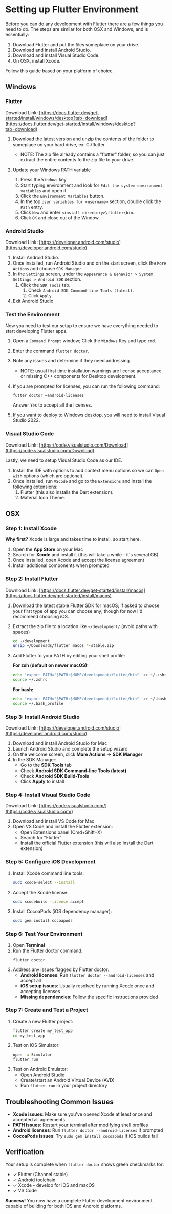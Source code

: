 # Setting up Flutter Environment

Before you can do any development with Flutter there are a few things you need to do. The steps are similar for both OSX and Windows, and is essentially:

1. Download Flutter and put the files someplace on your drive.
1. Download and install Android Studio.
1. Download and install Visual Studio Code.
1. On OSX, install Xcode.

Follow this guide based on your platform of choice.

## Windows

### Flutter
Download Link: [https://docs.flutter.dev/get-started/install/windows/desktop?tab=download](https://docs.flutter.dev/get-started/install/windows/desktop?tab=download)

1. Download the latest version and unzip the contents of the folder to someplace on your hard drive, ex: C:\flutter. 
    * NOTE: The zip file already contains a "flutter" folder, so you can just extract the entire contents fo the zip file to your drive.

1. Update your Windows PATH variable
    1. Press the `Windows` key
    1. Start typing environment and look for `Edit the system environment variables` and open it.
    1. Click the `Environment Variables` button.
    1. In the top `User variables for <username>` section, double click the `Path` entry.
    1. Click `New` and enter `<install directory>\flutter\bin`.
    1. Click `OK` and close out of the Window.
    

### Android Studio
Download Link: [https://developer.android.com/studio](https://developer.android.com/studio)

1. Install Android Studio.
1. Once installed, run Android Studio and on the start screen, click the `More Actions` and choose `SDK Manager`. 
1. In the `Settings` screen, under the `Appearance & Behavior > System Settings > Android SDK` section.
    1. Click the `SDK Tools` tab.
        1. Check `Android SDK Command-line Tools (latest)`.
        1. Click `Apply`.
1. Exit Android Studio

### Test the Environment
Now you need to test our setup to ensure we have everything needed to start developing Flutter apps.

1. Open a `Command Prompt` window; Click the `Windows` Key and type `cmd`.
1. Enter the command `flutter doctor`.
1. Note any issues and determine if they need addressing.
    * NOTE: usual first time installation warnings are license acceptance or missing C++ components for Desktop development. 
1. If you are prompted for licenses, you can run the following command:
    
    `futter doctor –android-licenses`

    Answer `Yes` to accept all the licenses.

1. If you want to deploy to Windows desktop, you will need to install Visual Studio 2022.

### Visual Studio Code

Download Link: [https://code.visualstudio.com/Download](https://code.visualstudio.com/Download)

Lastly, we need to setup Visual Studio Code as our IDE.

1. Install the IDE with options to add context menu options so we can `Open with` options (which are optional).
1. Once installed, run `VSCode` and go to the `Extensions` and install the following extensions:
    1. Flutter (this also installs the Dart extension).
    1. Material Icon Theme.


## OSX

### Step 1: Install Xcode
**Why first?** Xcode is large and takes time to install, so start here.

1. Open the **App Store** on your Mac
2. Search for **Xcode** and install it (this will take a while - it's several GB)
3. Once installed, open Xcode and accept the license agreement
4. Install additional components when prompted

### Step 2: Install Flutter
Download Link: [https://docs.flutter.dev/get-started/install/macos](https://docs.flutter.dev/get-started/install/macos)

1. Download the latest stable Flutter SDK for macOS; If asked to choose your first type of app you can choose any; though for now i'd recommend choosing iOS.
2. Extract the zip file to a location like `~/development/` (avoid paths with spaces)
   ```bash
   cd ~/development
   unzip ~/Downloads/flutter_macos_*-stable.zip
   ```
3. Add Flutter to your PATH by editing your shell profile:
   
   **For zsh (default on newer macOS):**
   ```bash
   echo 'export PATH="$PATH:$HOME/development/flutter/bin"' >> ~/.zshrc
   source ~/.zshrc
   ```
   
   **For bash:**
   ```bash
   echo 'export PATH="$PATH:$HOME/development/flutter/bin"' >> ~/.bash_profile
   source ~/.bash_profile
   ```

### Step 3: Install Android Studio
Download Link: [https://developer.android.com/studio](https://developer.android.com/studio)

1. Download and install Android Studio for Mac
2. Launch Android Studio and complete the setup wizard
3. On the welcome screen, click **More Actions** → **SDK Manager**
4. In the SDK Manager:
   - Go to the **SDK Tools** tab
   - Check **Android SDK Command-line Tools (latest)**
   - Check **Android SDK Build-Tools**
   - Click **Apply** to install

### Step 4: Install Visual Studio Code
Download Link: [https://code.visualstudio.com/](https://code.visualstudio.com/)

1. Download and install VS Code for Mac
2. Open VS Code and install the Flutter extension:
   - Open Extensions panel (Cmd+Shift+X)
   - Search for "Flutter" 
   - Install the official Flutter extension (this will also install the Dart extension)

### Step 5: Configure iOS Development
1. Install Xcode command line tools:
   ```bash
   sudo xcode-select --install
   ```
2. Accept the Xcode license:
   ```bash
   sudo xcodebuild -license accept
   ```
3. Install CocoaPods (iOS dependency manager):
   ```bash
   sudo gem install cocoapods
   ```

### Step 6: Test Your Environment
1. Open **Terminal** 
2. Run the Flutter doctor command:
   ```bash
   flutter doctor
   ```
3. Address any issues flagged by Flutter doctor:
   - **Android licenses**: Run `flutter doctor --android-licenses` and accept all
   - **iOS setup issues**: Usually resolved by running Xcode once and accepting licenses
   - **Missing dependencies**: Follow the specific instructions provided

### Step 7: Create and Test a Project
1. Create a new Flutter project:
   ```bash
   flutter create my_test_app
   cd my_test_app
   ```
2. Test on iOS Simulator:
   ```bash
   open -a Simulator
   flutter run
   ```
3. Test on Android Emulator:
   - Open Android Studio
   - Create/start an Android Virtual Device (AVD)
   - Run `flutter run` in your project directory

## Troubleshooting Common Issues

- **Xcode issues**: Make sure you've opened Xcode at least once and accepted all agreements
- **PATH issues**: Restart your terminal after modifying shell profiles
- **Android licenses**: Run `flutter doctor --android-licenses` if prompted
- **CocoaPods issues**: Try `sudo gem install cocoapods` if iOS builds fail

## Verification
Your setup is complete when `flutter doctor` shows green checkmarks for:
- ✓ Flutter (Channel stable)
- ✓ Android toolchain
- ✓ Xcode - develop for iOS and macOS
- ✓ VS Code

**Success!** You now have a complete Flutter development environment capable of building for both iOS and Android platforms.
 

